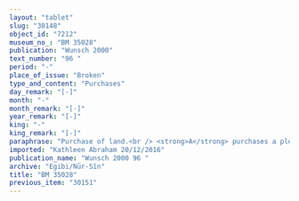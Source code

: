 ```yaml
---
layout: "tablet"
slug: "30148"
object_id: "7212"
museum_no_: "BM 35028"
publication: "Wunsch 2000"
text_number: "96 "
period: "-"
place_of_issue: "Broken"
type_and_content: "Purchases"
day_remark: "[-]"
month: "-"
month_remark: "[-]"
year_remark: "[-]"
king: "-"
king_remark: "[-]"
paraphrase: "Purchase of land.<br /> <strong>A</strong> purchases a plot of land, whose description is largely lost in the damaged upper part of the tablet, from a person whose name is also lost. The land lower side in the South borders on the buyer&rsquo;s property and (the land of) <strong>B<sub>1</sub></strong> and <strong>B<sub>2</sub></strong>; its upper front in the West borders on (the land of) <strong>C<sub>1</sub></strong> und <strong>C<sub>2</sub></strong>, and its lower front in the East on (the land of) <strong><sup>f</sup>D</strong>. The total surface of the field is 0;0.1.1 Kor (525 m<sup>2</sup>); <strong>A</strong> declares the equivalent of the field (<em>mahīra nab&ucirc;</em>) to be an amount of silver which is lost in a lacuna. The seller acknowledges that he has received (<em>mahāru</em>) the total amount due for the purchase of his field, and he is satisfied (<em>apālu </em>&nbsp;G Stat); the usual warranty clauses must have followed, but the tablet is broken. The names of the witnesses and the scribe are lost.<br /> &nbsp;<br /> <strong>A</strong> = Nab&ucirc;-ahhē-iddin/&Scaron;ulāya//Egibi; <strong>B<sub>1</sub></strong> = Rēmūt/Nādin//S&icirc;n-&scaron;ad&ucirc;nu; <strong>B<sub>2</sub></strong> = Bēl-iddin/Nādin//S&icirc;n-&scaron;ad&ucirc;nu; <strong>C<sub>1</sub></strong> = Marduk-&hellip;/Nādin-ahi//Adad-&scaron;umu-ēre&scaron;; <strong>C<sub>2</sub></strong> = Bēl&scaron;unu/Nādin-ahi//Adad-&scaron;umu-ēre&scaron;; <strong><sup>f</sup>D</strong> = <sup>f</sup>Si&hellip;/&Scaron;ama&scaron;-erība//&Scaron;ang&ucirc;-&hellip;"
imported: "Kathleen Abraham 20/12/2016"
publication_name: "Wunsch 2000 96 "
archive: "Egibi/Nūr-Sîn"
title: "BM 35028"
previous_item: "30151"
---
```

